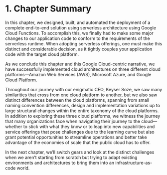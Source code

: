 # 1. Chapter Summary

In this chapter, we designed, built, and automated the deployment of a complete end-to-end solution using serverless architecture using Google Cloud Functions. To accomplish this, we finally had to make some major changes to our application code to conform to the requirements of the serverless runtime. When adopting serverless offerings, one must make this distinct and considerable decision, as it tightly couples your application code with the target cloud platform.

As we conclude this chapter and this Google Cloud-centric narrative, we have successfully implemented cloud architectures on three different cloud platforms—Amazon Web Services (AWS), Microsoft Azure, and Google Cloud Platform. 

Throughout our journey with our enigmatic CEO, Keyser Soze, we saw many similarities that cross from one cloud platform to another, but we also saw distinct differences between the cloud platforms, spanning from small naming convention differences, design and implementation variations up to large structural changes within the entire taxonomy of the cloud platforms. In addition to exploring these three cloud platforms, we witness the journey that many organizations face when navigating their journey to the cloud—whether to stick with what they know or to leap into new capabilities and service offerings that pose challenges due to the learning curve but also grant potential opportunities to streamline operations and better take advantage of the economies of scale that the public cloud has to offer.

In the next chapter, we’ll switch gears and look at the distinct challenges when we aren’t starting from scratch but trying to adapt existing environments and architectures to bring them into an infrastructure-as-code world.